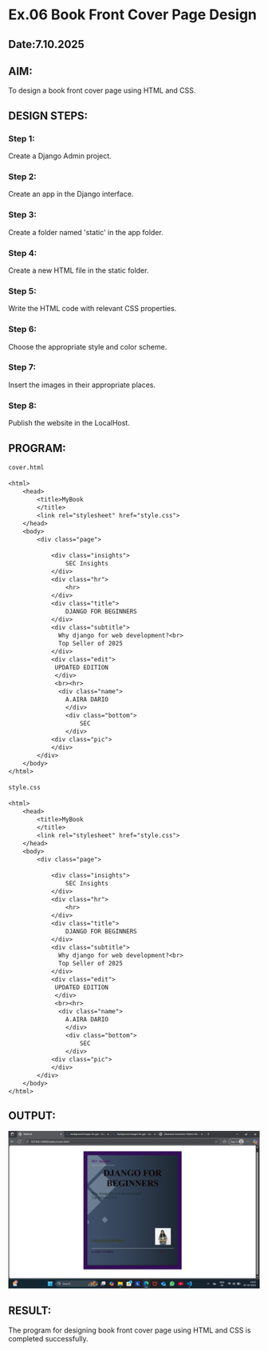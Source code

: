 # Ex.06 Book Front Cover Page Design
## Date:7.10.2025

## AIM:
To design a book front cover page using HTML and CSS.

## DESIGN STEPS:

### Step 1:
Create a Django Admin project.

### Step 2:
Create an app in the Django interface.

### Step 3:
Create a folder named 'static' in the app folder.

### Step 4:
Create a new HTML file in the static folder.

### Step 5:
Write the HTML code with relevant CSS properties.

### Step 6:
Choose the appropriate style and color scheme.

### Step 7:
Insert the images in their appropriate places.

### Step 8:
Publish the website in the LocalHost.

## PROGRAM:
```
cover.html

<html>
    <head>
        <title>MyBook
        </title>
        <link rel="stylesheet" href="style.css">
    </head>
    <body>
        <div class="page">
            
            <div class="insights">
                SEC Insights
            </div>
            <div class="hr">
                <hr>
            </div>
            <div class="title">
                DJANGO FOR BEGINNERS
            </div>
            <div class="subtitle">
              Why django for web development?<br>
              Top Seller of 2025
            </div>
            <div class="edit">
             UPDATED EDITION
             </div>
             <br><hr>
              <div class="name">
                A.AIRA DARIO
                </div>
                <div class="bottom">
                    SEC
                </div>
            <div class="pic">
            </div> 
        </div>
    </body>
</html>

style.css

<html>
    <head>
        <title>MyBook
        </title>
        <link rel="stylesheet" href="style.css">
    </head>
    <body>
        <div class="page">
            
            <div class="insights">
                SEC Insights
            </div>
            <div class="hr">
                <hr>
            </div>
            <div class="title">
                DJANGO FOR BEGINNERS
            </div>
            <div class="subtitle">
              Why django for web development?<br>
              Top Seller of 2025
            </div>
            <div class="edit">
             UPDATED EDITION
             </div>
             <br><hr>
              <div class="name">
                A.AIRA DARIO
                </div>
                <div class="bottom">
                    SEC
                </div>
            <div class="pic">
            </div> 
        </div>
    </body>
</html>
```

## OUTPUT:
![alt text](<Screenshot 2025-10-07 142214 copy.png>)
## RESULT:
The program for designing book front cover page using HTML and CSS is completed successfully.
